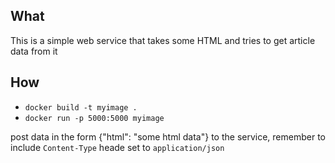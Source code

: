 ## What

This is a simple web service that takes some HTML and tries to get article data from it

## How

* `docker build -t myimage .`
* `docker run -p 5000:5000 myimage`

post data in the form {"html": "some html data"} to the service, remember to include `Content-Type` heade set to `application/json`